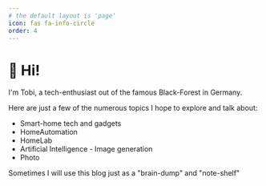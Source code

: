 ```yaml
---
# the default layout is 'page'
icon: fas fa-info-circle
order: 4
---
```


# 👋 Hi!



I'm Tobi, a tech-enthusiast out of the famous Black-Forest in Germany. 


Here are just a few of the numerous topics I hope to explore and talk about:

* Smart-home tech and gadgets
* HomeAutomation
* HomeLab
* Artificial Intelligence - Image generation
* Photo

Sometimes I will use this blog just as a "brain-dump" and "note-shelf"

